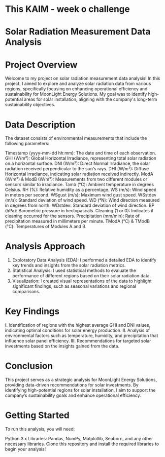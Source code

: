 # This KAIM - week o challenge
# Solar Radiation Measurement Data Analysis
# Project Overview

Welcome to my project on solar radiation measurement data analysis! In this project, I aimed to explore and analyze solar radiation data from various regions, specifically focusing on enhancing operational efficiency and sustainability for MoonLight Energy Solutions. My goal was to identify high-potential areas for solar installation, aligning with the company's long-term sustainability objectives.

# Data Description

The dataset consists of environmental measurements that include the following parameters:

Timestamp (yyyy-mm-dd hh:mm): The date and time of each observation.
GHI (W/m²): Global Horizontal Irradiance, representing total solar radiation on a horizontal surface.
DNI (W/m²): Direct Normal Irradiance, the solar radiation received perpendicular to the sun's rays.
DHI (W/m²): Diffuse Horizontal Irradiance, indicating solar radiation received indirectly.
ModA (W/m²) & ModB (W/m²): Measurements from two different modules or sensors similar to irradiance.
Tamb (°C): Ambient temperature in degrees Celsius.
RH (%): Relative humidity as a percentage.
WS (m/s): Wind speed in meters per second.
WSgust (m/s): Maximum wind gust speed.
WSstdev (m/s): Standard deviation of wind speed.
WD (°N): Wind direction measured in degrees from north.
WDstdev: Standard deviation of wind direction.
BP (hPa): Barometric pressure in hectopascals.
Cleaning (1 or 0): Indicates if cleaning occurred for the sensors.
Precipitation (mm/min): Rate of precipitation measured in millimeters per minute.
TModA (°C) & TModB (°C): Temperatures of Modules A and B.

# Analysis Approach

1. Exploratory Data Analysis (EDA): I performed a detailed EDA to identify key trends and insights from the solar radiation metrics.
2. Statistical Analysis: I used statistical methods to evaluate the performance of different regions based on their solar radiation data.
3. Visualization: I created visual representations of the data to highlight significant findings, such as seasonal variations and regional comparisons.

# Key Findings

I. Identification of regions with the highest average GHI and DNI values, indicating optimal conditions for solar energy production.
II. Analysis of environmental factors such as temperature, humidity, and precipitation that influence solar panel efficiency.
III. Recommendations for targeted solar investments based on the insights gained from the data.

# Conclusion

This project serves as a strategic analysis for MoonLight Energy Solutions, providing data-driven recommendations for solar investments. By identifying high-potential regions for solar installation, I aim to support the company’s sustainability goals and enhance operational efficiency.

# Getting Started

To run this analysis, you will need:

Python 3.x
Libraries: Pandas, NumPy, Matplotlib, Seaborn, and any other necessary libraries.
Clone this repository and install the required libraries to begin your analysis!
